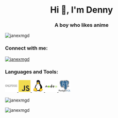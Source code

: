 <h1 align="center">Hi 👋, I'm Denny</h1>
<h3 align="center">A boy who likes anime</h3>

<p align="left"> <img src="https://komarev.com/ghpvc/?username=janexmgd&label=Profile%20views&color=0e75b6&style=flat" alt="janexmgd" /> </p>

<h3 align="left">Connect with me:</h3>
<p align="left">
<a href="https://fb.com/janexmgd" target="blank"><img align="center" src="https://raw.githubusercontent.com/rahuldkjain/github-profile-readme-generator/master/src/images/icons/Social/facebook.svg" alt="janexmgd" height="30" width="40" /></a>
</p>

<h3 align="left">Languages and Tools:</h3>
<p align="left"> <a href="https://expressjs.com" target="_blank" rel="noreferrer"> <img src="https://raw.githubusercontent.com/devicons/devicon/master/icons/express/express-original-wordmark.svg" alt="express" width="40" height="40"/> </a> <a href="https://developer.mozilla.org/en-US/docs/Web/JavaScript" target="_blank" rel="noreferrer"> <img src="https://raw.githubusercontent.com/devicons/devicon/master/icons/javascript/javascript-original.svg" alt="javascript" width="40" height="40"/> </a> <a href="https://www.linux.org/" target="_blank" rel="noreferrer"> <img src="https://raw.githubusercontent.com/devicons/devicon/master/icons/linux/linux-original.svg" alt="linux" width="40" height="40"/> </a> <a href="https://nodejs.org" target="_blank" rel="noreferrer"> <img src="https://raw.githubusercontent.com/devicons/devicon/master/icons/nodejs/nodejs-original-wordmark.svg" alt="nodejs" width="40" height="40"/> </a> <a href="https://www.postgresql.org" target="_blank" rel="noreferrer"> <img src="https://raw.githubusercontent.com/devicons/devicon/master/icons/postgresql/postgresql-original-wordmark.svg" alt="postgresql" width="40" height="40"/> </a> </p>

<p><img align="center" src="https://github-readme-stats.vercel.app/api/top-langs?username=janexmgd&show_icons=true&locale=en&layout=compact" alt="janexmgd" /></p>

<p><img align="center" src="https://github-readme-streak-stats.herokuapp.com/?user=janexmgd&" alt="janexmgd" /></p>
